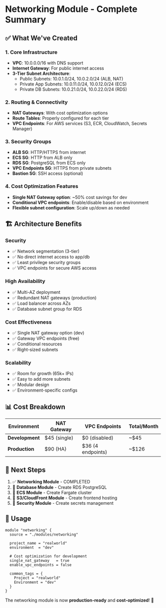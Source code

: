 # Networking Module - Complete Summary

## ✅ What We've Created

### 1. **Core Infrastructure**
- **VPC**: 10.0.0.0/16 with DNS support
- **Internet Gateway**: For public internet access
- **3-Tier Subnet Architecture**:
  - Public Subnets: 10.0.1.0/24, 10.0.2.0/24 (ALB, NAT)
  - Private App Subnets: 10.0.11.0/24, 10.0.12.0/24 (ECS)
  - Private DB Subnets: 10.0.21.0/24, 10.0.22.0/24 (RDS)

### 2. **Routing & Connectivity**
- **NAT Gateways**: With cost optimization options
- **Route Tables**: Properly configured for each tier
- **VPC Endpoints**: For AWS services (S3, ECR, CloudWatch, Secrets Manager)

### 3. **Security Groups**
- **ALB SG**: HTTP/HTTPS from internet
- **ECS SG**: HTTP from ALB only
- **RDS SG**: PostgreSQL from ECS only
- **VPC Endpoints SG**: HTTPS from private subnets
- **Bastion SG**: SSH access (optional)

### 4. **Cost Optimization Features**
- **Single NAT Gateway option**: ~50% cost savings for dev
- **Conditional VPC endpoints**: Enable/disable based on environment
- **Flexible subnet configuration**: Scale up/down as needed

## 🏗️ Architecture Benefits

### **Security**
- ✅ Network segmentation (3-tier)
- ✅ No direct internet access to app/db
- ✅ Least privilege security groups
- ✅ VPC endpoints for secure AWS access

### **High Availability**
- ✅ Multi-AZ deployment
- ✅ Redundant NAT gateways (production)
- ✅ Load balancer across AZs
- ✅ Database subnet group for RDS

### **Cost Effectiveness**
- ✅ Single NAT gateway option (dev)
- ✅ Gateway VPC endpoints (free)
- ✅ Conditional resources
- ✅ Right-sized subnets

### **Scalability**
- ✅ Room for growth (65k+ IPs)
- ✅ Easy to add more subnets
- ✅ Modular design
- ✅ Environment-specific configs

## 📊 Cost Breakdown

| Environment | NAT Gateway | VPC Endpoints | Total/Month |
|-------------|-------------|---------------|-------------|
| **Development** | $45 (single) | $0 (disabled) | ~$45 |
| **Production** | $90 (HA) | $36 (4 endpoints) | ~$126 |

## 🚀 Next Steps

1. ✅ **Networking Module** - COMPLETED
2. 🔄 **Database Module** - Create RDS PostgreSQL
3. 🔄 **ECS Module** - Create Fargate cluster
4. 🔄 **S3/CloudFront Module** - Create frontend hosting
5. 🔄 **Security Module** - Create secrets management

## 📝 Usage

```hcl
module "networking" {
  source = "./modules/networking"
  
  project_name = "realworld"
  environment  = "dev"
  
  # Cost optimization for development
  single_nat_gateway   = true
  enable_vpc_endpoints = false
  
  common_tags = {
    Project = "realworld"
    Environment = "dev"
  }
}
```

The networking module is now **production-ready** and **cost-optimized**! 🎉
